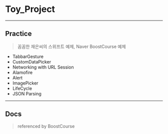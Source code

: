 # Toy_Project

------

## Practice

> 꼼꼼한 재은씨의 스위프트 예제,  Naver BoostCourse 예제

- TabbarGesture
- CustomDataPicker
- Networking with URL Session
- Alamofire
- Alert
- ImagePicker
- LifeCycle
- JSON Parsing

---

## Docs

> referenced by BoostCourse

